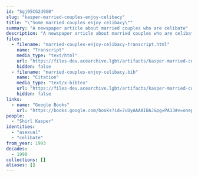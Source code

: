 ```yaml
---
id: "Sgj95CG2d9G0"
slug: "kasper-married-couples-enjoy-celibacy"
title: "\"Some married couples enjoy celibacy\""
summary: "A newspaper article about married couples who are celibate"
description: "A newspaper article about married couples who are celibate, either by mutual agreement, or to the dissatisfaction of one partner"
files:
  - filename: "married-couples-enjoy-celibacy-transcript.html"
    name: "Transcript"
    media_type: "text/html"
    url: "https://files-dev.acearchive.lgbt/artifacts/kasper-married-couples-enjoy-celibacy/married-couples-enjoy-celibacy-transcript.html"
    hidden: false
  - filename: "married-couples-enjoy-celibacy.bib"
    name: "Citation"
    media_type: "text/x-bibtex"
    url: "https://files-dev.acearchive.lgbt/artifacts/kasper-married-couples-enjoy-celibacy/married-couples-enjoy-celibacy.bib"
    hidden: false
links:
  - name: "Google Books"
    url: "https://books.google.com/books?id=7uUyAAAAIBAJ&pg=PA13#v=onepage&q&f=false"
people:
  - "Shirl Kasper"
identities:
  - "asexual"
  - "celibate"
from_year: 1993
decades:
  - 1990
collections: []
aliases: []
---
```

